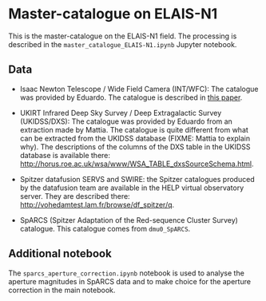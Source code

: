 # Master-catalogue on ELAIS-N1

This is the master-catalogue on the ELAIS-N1 field. The processing is described
in the `master_catalogue_ELAIS-N1.ipynb` Jupyter notebook.

## Data

- Isaac Newton Telescope / Wide Field Camera (INT/WFC): The catalogue was
  provided by Eduardo. The catalogue is described in [this
  paper](https://academic.oup.com/mnras/article/416/2/927/1055929/Wide-field-optical-imaging-on-ELAIS-N1-ELAIS-N2).

- UKIRT Infrared Deep Sky Survey / Deep Extragalactic Survey (UKIDSS/DXS): The
  catalogue was provided by Eduardo from an extraction made by Mattia. The
  catalogue is quite different from what can be extracted from the UKIDSS
  database (FIXME: Mattia to explain why). The descriptions of the columns of
  the DXS table in the UKIDSS database is available there:
  http://horus.roe.ac.uk/wsa/www/WSA_TABLE_dxsSourceSchema.html.

- Spitzer datafusion SERVS and SWIRE: the Spitzer catalogues produced by the
  datafusion team are available in the HELP virtual observatory server. They are
  described there: http://vohedamtest.lam.fr/browse/df_spitzer/q.

- SpARCS (Spitzer Adaptation of the Red-sequence Cluster Survey) catalogue. This
  catalogue comes from `dmu0_SpARCS`.

## Additional notebook

The `sparcs_aperture_correction.ipynb` notebook is used to analyse the aperture
magnitudes in SpARCS data and to make choice for the aperture correction in the
main notebook.
